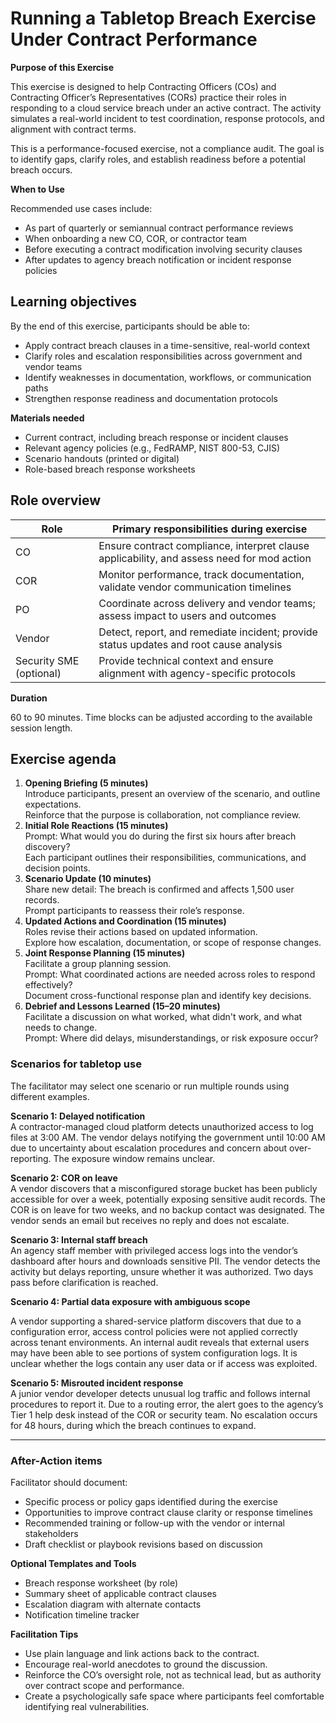 # Running a Tabletop Breach Exercise Under Contract Performance

**Purpose of this Exercise** 

This exercise is designed to help Contracting Officers (COs) and Contracting Officer’s Representatives (CORs) practice their roles in responding to a cloud service breach under an active contract. The activity simulates a real-world incident to test coordination, response protocols, and alignment with contract terms.

This is a performance-focused exercise, not a compliance audit. The goal is to identify gaps, clarify roles, and establish readiness before a potential breach occurs.

**When to Use**

Recommended use cases include:

* As part of quarterly or semiannual contract performance reviews  
* When onboarding a new CO, COR, or contractor team  
* Before executing a contract modification involving security clauses  
* After updates to agency breach notification or incident response policies

## Learning objectives

By the end of this exercise, participants should be able to:

* Apply contract breach clauses in a time-sensitive, real-world context  
* Clarify roles and escalation responsibilities across government and vendor teams  
* Identify weaknesses in documentation, workflows, or communication paths  
* Strengthen response readiness and documentation protocols

**Materials needed**

* Current contract, including breach response or incident clauses  
* Relevant agency policies (e.g., FedRAMP, NIST 800-53, CJIS)  
* Scenario handouts (printed or digital)  
* Role-based breach response worksheets

## Role overview

| Role | Primary responsibilities during exercise |
| ----- | ----- |
| CO | Ensure contract compliance, interpret clause applicability, and assess need for mod action |
| COR | Monitor performance, track documentation, validate vendor communication timelines |
| PO | Coordinate across delivery and vendor teams; assess impact to users and outcomes |
| Vendor | Detect, report, and remediate incident; provide status updates and root cause analysis |
| Security SME (optional) | Provide technical context and ensure alignment with agency-specific protocols |

**Duration**

60 to 90 minutes. Time blocks can be adjusted according to the available session length.

## Exercise agenda

1. **Opening Briefing (5 minutes)**  
    Introduce participants, present an overview of the scenario, and outline expectations.  
    Reinforce that the purpose is collaboration, not compliance review.  
2. **Initial Role Reactions (15 minutes)**  
    Prompt: What would you do during the first six hours after breach discovery?  
    Each participant outlines their responsibilities, communications, and decision points.  
3. **Scenario Update (10 minutes)**  
    Share new detail: The breach is confirmed and affects 1,500 user records.  
    Prompt participants to reassess their role’s response.  
4. **Updated Actions and Coordination (15 minutes)**  
    Roles revise their actions based on updated information.  
    Explore how escalation, documentation, or scope of response changes.  
5. **Joint Response Planning (15 minutes)**  
    Facilitate a group planning session.  
    Prompt: What coordinated actions are needed across roles to respond effectively?  
    Document cross-functional response plan and identify key decisions.  
6. **Debrief and Lessons Learned (15–20 minutes)**  
    Facilitate a discussion on what worked, what didn't work, and what needs to change.  
    Prompt: Where did delays, misunderstandings, or risk exposure occur?

### Scenarios for tabletop use

The facilitator may select one scenario or run multiple rounds using different examples.

**Scenario 1: Delayed notification**  
A contractor-managed cloud platform detects unauthorized access to log files at 3:00 AM. The vendor delays notifying the government until 10:00 AM due to uncertainty about escalation procedures and concern about over-reporting. The exposure window remains unclear.

**Scenario 2: COR on leave**  
A vendor discovers that a misconfigured storage bucket has been publicly accessible for over a week, potentially exposing sensitive audit records. The COR is on leave for two weeks, and no backup contact was designated. The vendor sends an email but receives no reply and does not escalate.

**Scenario 3: Internal staff breach**  
An agency staff member with privileged access logs into the vendor’s dashboard after hours and downloads sensitive PII. The vendor detects the activity but delays reporting, unsure whether it was authorized. Two days pass before clarification is reached.

**Scenario 4: Partial data exposure with ambiguous scope**

A vendor supporting a shared-service platform discovers that due to a configuration error, access control policies were not applied correctly across tenant environments. An internal audit reveals that external users may have been able to see portions of system configuration logs. It is unclear whether the logs contain any user data or if access was exploited.

**Scenario 5: Misrouted incident response**  
 A junior vendor developer detects unusual log traffic and follows internal procedures to report it. Due to a routing error, the alert goes to the agency’s Tier 1 help desk instead of the COR or security team. No escalation occurs for 48 hours, during which the breach continues to expand.

____________________________________________

### After-Action items

Facilitator should document:

* Specific process or policy gaps identified during the exercise  
* Opportunities to improve contract clause clarity or response timelines  
* Recommended training or follow-up with the vendor or internal stakeholders  
* Draft checklist or playbook revisions based on discussion

**Optional Templates and Tools**

* Breach response worksheet (by role)  
* Summary sheet of applicable contract clauses  
* Escalation diagram with alternate contacts  
* Notification timeline tracker

**Facilitation Tips**

* Use plain language and link actions back to the contract.  
* Encourage real-world anecdotes to ground the discussion.  
* Reinforce the CO’s oversight role, not as technical lead, but as authority over contract scope and performance.  
* Create a psychologically safe space where participants feel comfortable identifying real vulnerabilities.

